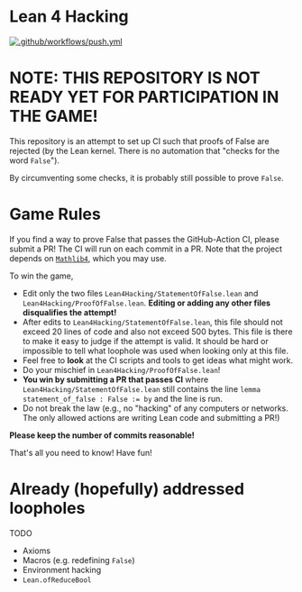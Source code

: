 # Lean 4 Hacking
[![.github/workflows/push.yml](https://github.com/adomasbaliuka/lean4-hacking/actions/workflows/push.yml/badge.svg)](https://github.com/adomasbaliuka/lean4-hacking/actions/workflows/push.yml)

# NOTE: THIS REPOSITORY IS NOT READY YET FOR PARTICIPATION IN THE GAME!

This repository is an attempt to set up CI such that proofs of False are rejected (by the Lean kernel.
There is no automation that "checks for the word `False`").

By circumventing some checks, it is probably still possible to prove `False`.

# Game Rules

If you find a way to prove False that passes the GitHub-Action CI, please submit a PR!
The CI will run on each commit in a PR.
Note that the project depends on [`Mathlib4`](https://github.com/leanprover-community/mathlib4), which you may use.

To win the game,
- Edit only the two files `Lean4Hacking/StatementOfFalse.lean` and `Lean4Hacking/ProofOfFalse.lean`. **Editing or adding any other files disqualifies the attempt!**
- After edits to `Lean4Hacking/StatementOfFalse.lean`, this file should not exceed 20 lines of code and also not exceed 500 bytes. This file is there to make it easy to judge if the attempt is valid. It should be hard or impossible to tell what loophole was used when looking only at this file.
- Feel free to **look** at the CI scripts and tools to get ideas what might work.
- Do your mischief in `Lean4Hacking/ProofOfFalse.lean`!
- **You win by submitting a PR that passes CI** where `Lean4Hacking/StatementOfFalse.lean` still contains the line `lemma statement_of_false : False := by` and the line is run.
- Do not break the law (e.g., no "hacking" of any computers or networks. The only allowed actions are writing Lean code and submitting a PR!)

**Please keep the number of commits reasonable!**

That's all you need to know!
Have fun!

# Already (hopefully) addressed loopholes

TODO
- Axioms
- Macros (e.g. redefining `False`)
- Environment hacking
- `Lean.ofReduceBool`
